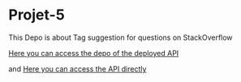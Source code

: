 # Projet-5
This Depo is about Tag suggestion for questions on StackOverflow

[Here you can access the depo of the deployed API](https://github.com/jayma-bro/deploy-projet5)

and [Here you can access the API directly](https://tag-suggestion.herokuapp.com)
